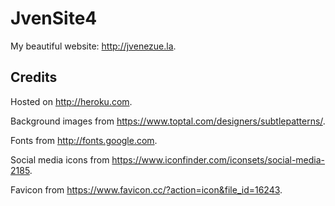 # JvenSite4

My beautiful website: http://jvenezue.la.

## Credits

Hosted on http://heroku.com.

Background images from https://www.toptal.com/designers/subtlepatterns/.

Fonts from http://fonts.google.com.

Social media icons from https://www.iconfinder.com/iconsets/social-media-2185.

Favicon from https://www.favicon.cc/?action=icon&file_id=16243.